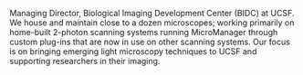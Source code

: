 Managing Director, Biological Imaging Development Center (BIDC) at UCSF. We house and maintain close to a dozen microscopes; working primarily on home-built 2-photon scanning systems running MicroManager through custom plug-ins that are now in use on other scanning systems. Our focus is on bringing emerging light microscopy techniques to UCSF and supporting researchers in their imaging.
